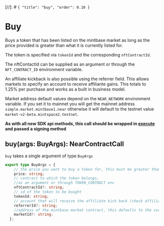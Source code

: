 [//]: # `{ "title": "buy", "order": 0.10 }`

# Buy

Buys a token that has been listed on the mintbase market as long as the price provided is greater than what it is currently listed for.

The token is specified via `tokenId` and the corresponding `nftContractId`.

The nftContactId can be supplied as an argument or through the `NFT_CONTRACT_ID` environment variable.

An affiliate kickback is also possible using the referrer field. This allows markets to specify an account to receive affiliante gains. This totals to 1.25% per purchase and works as a built in business model.

Market address default values depend on the `NEAR_NETWORK` environment variable. If you set it to mainnet you will get the mainnet address `simple.market.mintbase1.near` otherwise it will default to the testnet value `market-v2-beta.mintspace2.testnet`.

**As with all new SDK api methods, this call should be wrapped in [execute](../#execute) and passed a signing method**

## buy(args: BuyArgs): NearContractCall

`buy` takes a single argument of type `BuyArgs`

```typescript
export type BuyArgs = {
    // the price you want to buy a token for, this must be greater than the amount its currently listed for
    price: string;
    // contract to which the token belongs, 
    //as an argument or through TOKEN_CONTRACT env
    nftContractId?: string;
    // id of the token to be bought
    tokenId: string;
    // account that will receive the affiliate kick back (check affiliate documentation)
    referrerId?: string;
    //address of the mintbase market contract, this defaults to the correct values depending on the NEAR_NETWORK environment variable
    marketId?: string;
  };
```
